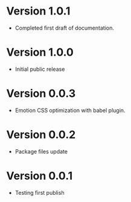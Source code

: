 # Version 1.0.1
- Completed first draft of documentation.

# Version 1.0.0
- Initial public release

# Version 0.0.3
- Emotion CSS optimization with babel plugin.

# Version 0.0.2
- Package files update

# Version 0.0.1
- Testing first publish